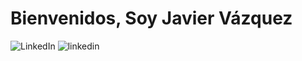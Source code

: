# Bienvenidos, Soy Javier Vázquez 
![LinkedIn](https://img.shields.io/badge/linkedin-%230077B5.svg?style=for-the-badge&logo=linkedin&logoColor=white)
![linkedin](https://www.linkedin.com/in/javier-v%C3%A1zquez-mart%C3%ADn-567307298/)
